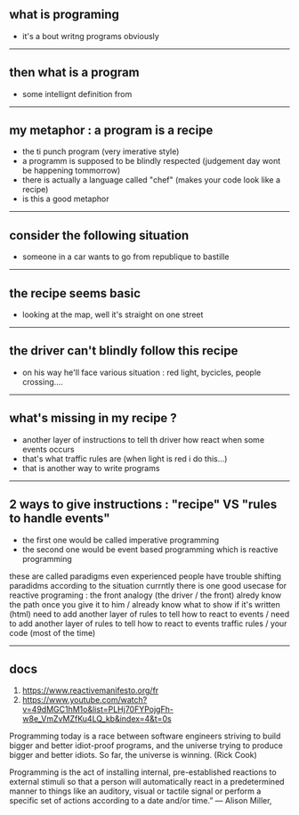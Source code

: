 ## what is programing

- it's a bout writng programs obviously

---

## then what is a program

- some intellignt definition from 

---

## my metaphor : a program is a recipe

- the ti punch program (very imerative style)
- a programm is supposed to be blindly respected (judgement day wont be happening tommorrow)
- there is actually a language called "chef" (makes your code look like a recipe)
- is this a good metaphor

---

## consider the following situation

- someone in a car wants to go from republique to bastille

---

## the recipe seems basic

- looking at the map, well it's straight on one street

---

## the driver can't blindly follow this recipe

- on his way he'll face various situation : red light, bycicles, people crossing....

--- 

## what's missing in my recipe ?

- another layer of instructions to tell th driver how react when some events occurs
- that's what traffic rules are (when light is red i do this...)
- that is another way to write programs

---

## 2 ways to give instructions : "recipe" VS "rules to handle events"

- the first one would be called imperative programming
- the second one would be event based programming which is reactive programming


these are called paradigms
even experienced people have trouble shifting paradidms according to the situation
currntly there is one good usecase for reactive programing : the front
analogy (the driver / the front)
alredy know the path once you give it to him / already know what to show if it's written (html)
need to add another layer of rules to tell how to react to events / need to add another layer of rules to tell how to react to events
traffic rules / your code (most of the time)

---

## docs
1. https://www.reactivemanifesto.org/fr
2. https://www.youtube.com/watch?v=49dMGC1hM1o&list=PLHj70FYPojgFh-w8e_VmZvMZfKu4LQ_kb&index=4&t=0s


Programming today is a race between software engineers striving to build bigger and better idiot-proof programs, and the universe trying to produce bigger and better idiots. So far, the universe is winning. (Rick Cook)

Programming is the act of installing internal, pre-established reactions to external stimuli so that a person will automatically react in a predetermined manner to things like an auditory, visual or tactile signal or perform a specific set of actions according to a date and/or time.”
― Alison Miller,